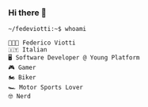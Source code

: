 ### Hi there 👋

<!--
**fedeviotti/fedeviotti** is a ✨ _special_ ✨ repository because its `README.md` (this file) appears on your GitHub profile.

Here are some ideas to get you started:

- 🔭 I’m currently working on ...
- 🌱 I’m currently learning ...
- 👯 I’m looking to collaborate on ...
- 🤔 I’m looking for help with ...
- 💬 Ask me about ...
- 📫 How to reach me: ...
- 😄 Pronouns: ...
- ⚡ Fun fact: ...
-->

```
~/fedeviotti:~$ whoami

👨🏻‍💻 Federico Viotti
🇮🇹 Italian
🖥 Software Developer @ Young Platform
🎮 Gamer
🏍 Biker
🏎 Motor Sports Lover
🤓 Nerd
```
